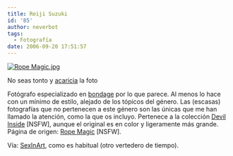 ```yaml
---
title: Reiji Suzuki
id: '85'
author: neverbot
tags:
  - Fotografía
date: 2006-09-20 17:51:57
---
```


[![Rope Magic.jpg](./Rope%20Magic.jpg "Reiji Suzuki")](./Rope%20Magic.jpg "Reiji Suzuki")

No seas tonto y [acaricia](./Rope%20Magic.jpg) la foto

Fotógrafo especializado en [bondage](http://es.wikipedia.org/wiki/Bondage) por lo que parece. Al menos lo hace con un mínimo de estilo, alejado de los tópicos del género. Las (escasas) fotografías que no pertenecen a este género son las únicas que me han llamado la atención, como la que os incluyo. Pertenece a la colección [Devil Inside](http://ropemagic.g-serve.net/pictures/devil_in/pic.html) \[NSFW\], aunque el original es en color y ligeramente más grande. Página de origen: [Rope Magic](http://ropemagic.g-serve.net/) \[NSFW\].

Vía: [SexInArt](http://www.sexinart.net/2006/09/19/reiji-suzuki/), como es habitual (otro vertedero de tiempo).